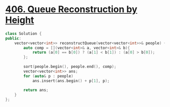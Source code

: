 # [406. Queue Reconstruction by Height](https://leetcode.com/problems/queue-reconstruction-by-height/)

```c++
class Solution {
public:
    vector<vector<int>> reconstructQueue(vector<vector<int>>& people) {
        auto comp = [](vector<int>& a, vector<int>& b){
            return (a[0] == b[0]) ? (a[1] < b[1]) : (a[0] > b[0]);
        };
        
        sort(people.begin(), people.end(), comp);
        vector<vector<int>> ans;
        for (auto& p : people) 
            ans.insert(ans.begin() + p[1], p);
        
        return ans;
    }
};
```